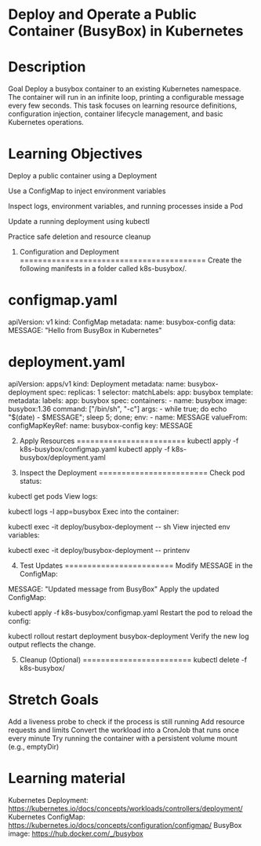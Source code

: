 Deploy and Operate a Public Container (BusyBox) in Kubernetes
===================================================================

Description
============
Goal
Deploy a busybox container to an existing Kubernetes namespace. The container will run in an infinite loop, printing a configurable message every few seconds. This task focuses on learning resource definitions, configuration injection, container lifecycle management, and basic Kubernetes operations.

Learning Objectives
=====================
Deploy a public container using a Deployment

Use a ConfigMap to inject environment variables

Inspect logs, environment variables, and running processes inside a Pod

Update a running deployment using kubectl

Practice safe deletion and resource cleanup

1. Configuration and Deployment
=========================================
Create the following manifests in a folder called k8s-busybox/.

configmap.yaml
========================
apiVersion: v1
kind: ConfigMap
metadata:
  name: busybox-config
data:
  MESSAGE: "Hello from BusyBox in Kubernetes"


deployment.yaml
========================
apiVersion: apps/v1
kind: Deployment
metadata:
  name: busybox-deployment
spec:
  replicas: 1
  selector:
    matchLabels:
      app: busybox
  template:
    metadata:
      labels:
        app: busybox
    spec:
      containers:
        - name: busybox
          image: busybox:1.36
          command: ["/bin/sh", "-c"]
          args:
            - while true; do
                echo "$(date) - $MESSAGE";
                sleep 5;
              done;
          env:
            - name: MESSAGE
              valueFrom:
                configMapKeyRef:
                  name: busybox-config
                  key: MESSAGE


2. Apply Resources
========================
kubectl apply -f k8s-busybox/configmap.yaml
kubectl apply -f k8s-busybox/deployment.yaml


3. Inspect the Deployment
========================
Check pod status:

kubectl get pods
View logs:

kubectl logs -l app=busybox
Exec into the container:

kubectl exec -it deploy/busybox-deployment -- sh
View injected env variables:

kubectl exec -it deploy/busybox-deployment -- printenv


4. Test Updates
========================
Modify MESSAGE in the ConfigMap:

MESSAGE: "Updated message from BusyBox"
Apply the updated ConfigMap:

kubectl apply -f k8s-busybox/configmap.yaml
Restart the pod to reload the config:

kubectl rollout restart deployment busybox-deployment
Verify the new log output reflects the change.


5. Cleanup (Optional)
========================
kubectl delete -f k8s-busybox/


Stretch Goals
========================
Add a liveness probe to check if the process is still running
Add resource requests and limits
Convert the workload into a CronJob that runs once every minute
Try running the container with a persistent volume mount (e.g., emptyDir)


Learning material
========================
Kubernetes Deployment: https://kubernetes.io/docs/concepts/workloads/controllers/deployment/ 
Kubernetes ConfigMap: https://kubernetes.io/docs/concepts/configuration/configmap/ 
BusyBox image: https://hub.docker.com/_/busybox
